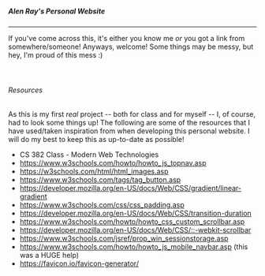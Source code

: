 ##### Alen Ray's Personal Website
---------------------------------------

If you've come across this, it's either you know me *or* you got a link from somewhere/someone! Anyways, welcome! Some things may be messy, but hey, I'm proud of this mess :)  
<br>
<br>
###### Resources
As this is my first *real* project -- both for class and for myself -- I, of course, had to look some things up! The following are some of the resources that I have used/taken inspiration from when developing this personal website. I will do my best to keep this as up-to-date as possible!

- CS 382 Class - Modern Web Technologies
- https://www.w3schools.com/howto/howto_js_topnav.asp
- https://w3schools.com/html/html_images.asp
- https://www.w3schools.com/tags/tag_button.asp
- https://developer.mozilla.org/en-US/docs/Web/CSS/gradient/linear-gradient 
- https://www.w3schools.com/css/css_padding.asp
- https://developer.mozilla.org/en-US/docs/Web/CSS/transition-duration
- https://www.w3schools.com/howto/howto_css_custom_scrollbar.asp
- https://developer.mozilla.org/en-US/docs/Web/CSS/::-webkit-scrollbar
- https://www.w3schools.com/jsref/prop_win_sessionstorage.asp
- https://www.w3schools.com/howto/howto_js_mobile_navbar.asp (this was a HUGE help)
- https://favicon.io/favicon-generator/